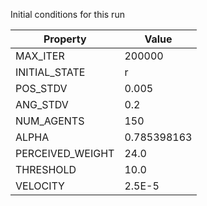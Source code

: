 Initial conditions for this run

| Property     | Value     |
|--------------|-----------|
|MAX_ITER|200000|
|INITIAL_STATE|r|
|POS_STDV|0.005|
|ANG_STDV|0.2|
|NUM_AGENTS|150|
|ALPHA| 0.785398163|
|PERCEIVED_WEIGHT|24.0|
|THRESHOLD|10.0|
|VELOCITY|2.5E-5|